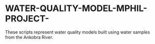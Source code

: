 # WATER-QUALITY-MODEL-MPHIL-PROJECT-
These scripts represent water quality models built using water samples from the Ankobra River.
